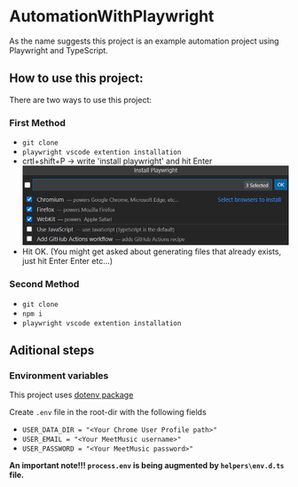 # AutomationWithPlaywright
As the name suggests this project is an example automation project using Playwright and TypeScript.

## How to use this project:
There are two ways to use this project:

### First Method
- `git clone`
- `playwright vscode extention installation`
- crtl+shift+P -> write 'install playwright' and hit Enter
  ![And than select at least chromium/firefox browser engines](image-1.png)
- Hit OK. (You might get asked about generating files that already exists, just hit Enter Enter etc...)

### Second Method
- `git clone`
- `npm i`
- `playwright vscode extention installation`

## Aditional steps

### Environment variables
This project uses [dotenv package](https://github.com/motdotla/dotenv)

Create `.env` file in the root-dir with the following fields <br/>

- `USER_DATA_DIR = "<Your Chrome User Profile path>"` <br/>
- `USER_EMAIL = "<Your MeetMusic username>"` <br/>
- `USER_PASSWORD = "<Your MeetMusic password>"` <br/>

**An important note!!! `process.env` is being augmented by `helpers\env.d.ts` file.**
